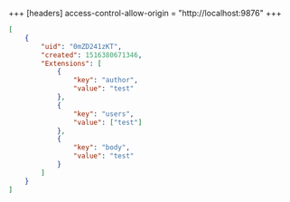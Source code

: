 +++
[headers]
access-control-allow-origin = "http://localhost:9876"
+++

```json
[
	{
		"uid": "0mZD241zKT",
		"created": 1516380671346,
		"Extensions": [
			{
				"key": "author",
				"value": "test"
			},
			{
				"key": "users",
				"value": ["test"]
			},
			{
				"key": "body",
				"value": "test"
			}
		]
	}
]
```
